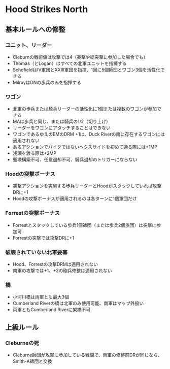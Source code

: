 # Hood Strikes North

## 基本ルールへの修整

### ユニット、リーダー
- Cleburnの戦術値は攻撃では4（突撃や総突撃に参加した場合でも）
- Thomas（とLogan）はすべての北軍ユニットを指揮する
- SchofieldはIV軍団とXXIII軍団を指揮、1回に5個師団とワゴン3個を活性化できる
- MilroyはDNの歩兵のみを指揮する

### ワゴン
- 北軍の歩兵または騎兵リーダーの活性化に1個または複数のワゴンが参加できる
- MAは歩兵と同じ、または騎兵の1/2（切り上げ）
- リーダーをワゴンにアタッチすることはできない
- ワゴンであるゆえのEMのDRM +1は、Duck Riverの南に存在するワゴンには適用されない
- あるアクションでパイクではないヘクスサイドを初めて通る際には+1MP
- 浅瀬を渡る際は+2MP
- 塹壕構築不可、任意退却不可、騎兵退却のトリガーにならない

### Hoodの突撃ボーナス
- 突撃アクションを実施する歩兵リーダーとHoodがスタックしていれば攻撃DRに+1
- Hoodの攻撃ボーナスが適用されるのは各ターンに1個軍団だけ

### Forrestの突撃ボーナス
- Forrestとスタックしている歩兵1個師団（または歩兵2個旅団）は突撃に参加可
- Forrestの突撃では攻撃DRに+1

### 破壊されていない北軍要塞
- Hood、Forrestの攻撃DRMは適用されない
- 南軍の攻撃では+1、+2の砲兵修整は適用されない

### 橋
- 小河川橋は両軍とも最大3個
- Cumberland Riverの橋は北軍のみ使用可能、南軍はマップ外扱い
- 両軍ともCumberland Riverに架橋不可

## 上級ルール

### Cleburneの死
- Cleburne師団が攻撃に参加している戦闘で、両軍の修整前DRが同じなら、Smith-A師団と交換

